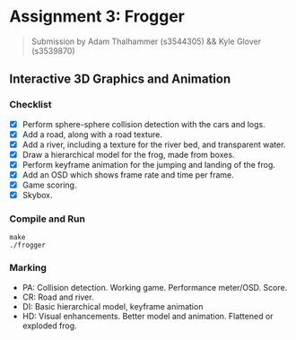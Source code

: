 Assignment 3: Frogger
=====================

> Submission by Adam Thalhammer (s3544305) && Kyle Glover (s3539870)

Interactive 3D Graphics and Animation
-------------------------------------

### Checklist
- [x] Perform sphere-sphere collision detection with the cars and logs.
- [x] Add a road, along with a road texture.
- [x] Add a river, including a texture for the river bed, and transparent water.
- [x] Draw a hierarchical model for the frog, made from boxes.
- [x] Perform keyframe animation for the jumping and landing of the frog.
- [x] Add an OSD which shows frame rate and time per frame.
- [x] Game scoring.
- [x] Skybox.

### Compile and Run
    make
    ./frogger

### Marking
* PA: Collision detection. Working game. Performance meter/OSD. Score.
* CR: Road and river.
* DI: Basic hierarchical model, keyframe animation
* HD: Visual enhancements. Better model and animation. Flattened or exploded frog.
